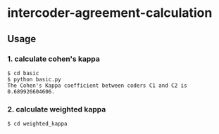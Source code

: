 # intercoder-agreement-calculation


## Usage

### 1. calculate cohen's kappa

```console
$ cd basic
$ python basic.py
The Cohen's Kappa coefficient between coders C1 and C2 is 0.689926604606.
```
### 2. calculate weighted kappa

```console
$ cd weighted_kappa
```
